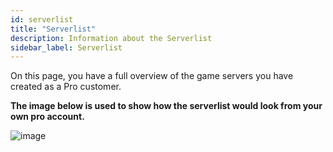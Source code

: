 ```yaml
---
id: serverlist
title: "Serverlist"
description: Information about the Serverlist
sidebar_label: Serverlist
---
```



On this page, you have a full overview of the game servers you have created as a Pro customer.

**The image below is used to show how the serverlist would look from your own pro account.**

![image](https://help.fshost.me/img/panel-serverlist.png)